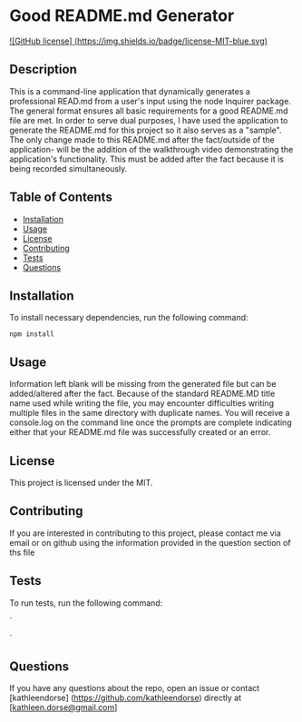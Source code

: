 
  # Good README.md Generator        
  [ ![GitHub license] (https://img.shields.io/badge/license-MIT-blue.svg) ](https://github.com/kathleendorse/goodReadMeGen)
  
  ## Description
  This is a command-line application that dynamically generates a professional READ.md from a user's input using the node Inquirer package. The general format ensures all basic requirements for a good README.md file are met. In order to serve dual purposes, I have used the application to generate the README.md for this project so it also serves as a "sample".  The only change made to this README.md after the fact/outside of the application- will be the addition of the walkthrough video demonstrating the application's functionality.  This must be added after the fact because it is being recorded simultaneously. 

  ## Table of Contents
  
  * [Installation](#installation)
  * [Usage](#usage)
  * [License](#license)
  * [Contributing](#contributing)
  * [Tests](#tests)
  * [Questions](#questions)

  ## Installation
  To install necessary dependencies, run the following command:

  `
  npm install
  `

  ## Usage
  Information left blank will be missing from the generated file but can be added/altered after the fact.  Because of the standard README.MD title name used while writing the file, you may encounter difficulties writing multiple files in the same directory with duplicate names. You will receive a console.log on the command line once the prompts are complete indicating either that your README.md file was successfully created or an error.  

  ## License
  This project is licensed under the MIT.

  ## Contributing
  If you are interested in contributing to this project, please contact me via email or on github using the information provided in the question section of ths file

  ## Tests
  To run tests, run the following command:
  
  `
  
  `

  ## Questions
  If you have any questions about the repo, open an issue or contact [kathleendorse] (https://github.com/kathleendorse) directly at [kathleen.dorse@gmail.com]

